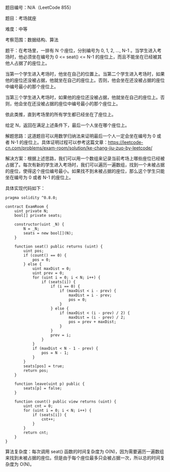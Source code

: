 题目编号：N/A（LeetCode 855）

题目：考场就座

难度：中等

考察范围：数据结构、算法

题干：在考场里，一排有 N 个座位，分别编号为 0, 1, 2, ..., N-1 。当学生进入考场时，他必须坐在编号为 0 <= seat() <= N-1 的座位上，而且不能坐在已经被其他人占据了的座位上。

当第一个学生进入考场时，他坐在自己的位置上。当第二个学生进入考场时，如果他的座位还没被占据，他就坐在自己的座位上。否则，他会坐在还没被占据的座位中编号最小的那个座位上。

当第三个学生进入考场时，如果他的座位还没被占据，他就坐在自己的座位上。否则，他会坐在还没被占据的座位中编号最小的那个座位上。

依此类推，直到考场里的所有学生都已经坐在了座位上。

给定 N，返回在满足上述条件下，最后一个人坐在哪个座位上。

解题思路：这道题目可以用数学归纳法来证明最后一个人一定会坐在编号为 0 或者 N-1 的座位上。具体证明过程可以参考这篇文章：https://leetcode-cn.com/problems/exam-room/solution/ke-chang-jiu-zuo-by-leetcode/

解决方案：根据上述思路，我们可以用一个数组来记录当前考场上哪些座位已经被占据了。每次有新的学生进入考场时，我们可以遍历一遍数组，找到一个未被占据的座位，使得这个座位编号最小。如果找不到未被占据的座位，那么这个学生只能坐在编号为 0 或者 N-1 的座位上。

具体实现代码如下：

```
pragma solidity ^0.8.0;

contract ExamRoom {
    uint private N;
    bool[] private seats;

    constructor(uint _N) {
        N = _N;
        seats = new bool[](N);
    }

    function seat() public returns (uint) {
        uint pos;
        if (count() == 0) {
            pos = 0;
        } else {
            uint maxDist = 0;
            uint prev = 0;
            for (uint i = 0; i < N; i++) {
                if (seats[i]) {
                    if (i == 0) {
                        if (maxDist < i - prev) {
                            maxDist = i - prev;
                            pos = 0;
                        }
                    } else {
                        if (maxDist < (i - prev) / 2) {
                            maxDist = (i - prev) / 2;
                            pos = prev + maxDist;
                        }
                    }
                    prev = i;
                }
            }
            if (maxDist < N - 1 - prev) {
                pos = N - 1;
            }
        }
        seats[pos] = true;
        return pos;
    }

    function leave(uint p) public {
        seats[p] = false;
    }

    function count() public view returns (uint) {
        uint cnt = 0;
        for (uint i = 0; i < N; i++) {
            if (seats[i]) {
                cnt++;
            }
        }
        return cnt;
    }
}
```

算法复杂度：每次调用 seat() 函数的时间复杂度为 O(N)，因为需要遍历一遍数组来找到未被占据的座位。但是由于每个座位最多只会被占据一次，所以总的时间复杂度为 O(N)。